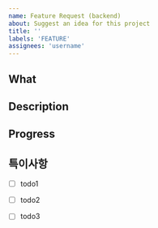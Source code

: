 ```yaml
---
name: Feature Request (backend)
about: Suggest an idea for this project
title: ''
labels: 'FEATURE'
assignees: 'username'
---
```

## What


## Description


## Progress



## 특이사항



- [ ] todo1

- [ ] todo2

- [ ] todo3
